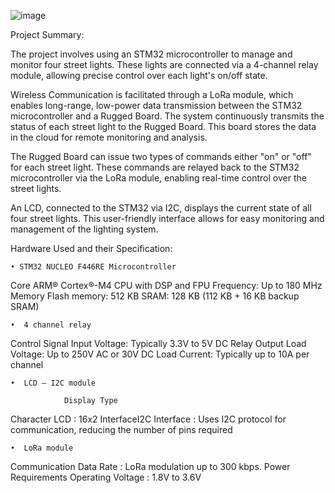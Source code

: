 ![image](https://github.com/user-attachments/assets/006f8f09-e52c-4168-bb0f-ff18eaa9c530)

Project Summary:

The project involves using an STM32 microcontroller to manage and monitor four street lights. These lights are connected via a 4-channel relay module, allowing precise control over each light's on/off state.

Wireless Communication is facilitated through a LoRa module, which enables long-range, low-power data transmission between the STM32 microcontroller and a Rugged Board. The system continuously transmits the status of each street light to the Rugged Board. This board stores the data in the cloud for remote monitoring and analysis.

The Rugged Board can issue two types of commands either "on" or "off" for each street light. These commands are relayed back to the STM32 microcontroller via the LoRa module, enabling real-time control over the street lights.

An LCD, connected to the STM32 via I2C, displays the current state of all four street lights. This user-friendly interface allows for easy monitoring and management of the lighting system.

Hardware Used and their Specification:

    • STM32 NUCLEO F446RE Microcontroller

Core
ARM® Cortex®-M4 CPU with DSP and FPU
Frequency: Up to 180 MHz
               Memory
Flash memory: 512 KB
SRAM: 128 KB (112 KB + 16 KB backup SRAM)

    •  4 channel relay

Control Signal
Input Voltage: Typically 3.3V to 5V DC
                Relay Output
Load Voltage: Up to 250V AC or 30V DC
Load Current: Typically up to 10A per channel   

    •  LCD – I2C module
                
                Display Type
Character LCD : 16x2
InterfaceI2C 
        Interface : Uses I2C protocol for communication,
                                         reducing the number of pins required

    •  LoRa module

Communication
Data Rate : LoRa modulation up to 300 kbps.
Power Requirements
Operating Voltage : 1.8V to 3.6V

